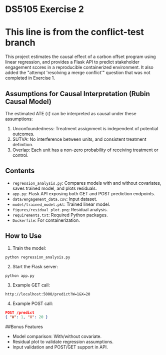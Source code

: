 # DS5105 Exercise 2
# This line is from the conflict-test branch
This project estimates the causal effect of a carbon offset program using linear regression,
and provides a Flask API to predict stakeholder engagement scores in a reproducible containerized environment.
It also added the "attempt 'resolving a merge conflict'" question that was not completed in Exercise 1.

## Assumptions for Causal Interpretation (Rubin Causal Model)
The estimated ATE (τ̂) can be interpreted as causal under these assumptions:
1. Unconfoundedness: Treatment assignment is independent of potential outcomes.
2. SUTVA: No interference between units, and consistent treatment definition.
3. Overlap: Each unit has a non-zero probability of receiving treatment or control.

## Contents
- `regression_analysis.py`: Compares models with and without covariates, saves trained model, and plots residuals.
- `app.py`: Flask API exposing both GET and POST prediction endpoints.
- `data/engagement_data.csv`: Input dataset.
- `model/trained_model.pkl`: Trained linear model.
- `figures/residual_plot.png`: Residual analysis.
- `requirements.txt`: Required Python packages.
- `Dockerfile`: For containerization.

## How to Use
1. Train the model:
```
python regression_analysis.py
```

2. Start the Flask server:
```
python app.py
```

3. Example GET call:
```
http://localhost:5000/predict?W=1&X=20
```

4. Example POST call:
```json
POST /predict
{ "W": 1, "X": 20 }
```

##Bonus Features
- Model comparison: With/without covariate.
- Residual plot to validate regression assumptions.
- Input validation and POST/GET support in API.
